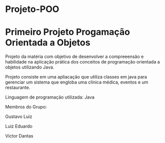 # Projeto-POO
# Primeiro Projeto Progamação Orientada a Objetos

Projeto da matéria com objetivo de desenvolver a compreeensão e habilidade na aplicação prática dos conceitos de  programação orientada a objetos utilizando Java.

Projeto consiste em uma apliacação que utiliza classes em java para gerenciar um sistema que engloba uma clínica médica, eventos e um restaurante.

Linguagem de programação utilizada:
Java

Membros do Grupo:

Gustavo Luiz

Luiz Eduardo 

Victor Dantas
